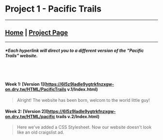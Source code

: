 # Project 1 - Pacific Trails 

---

## [Home](index.md) | [Project Page](sample_page.md) 
---


##### **_*Each hyperlink will direct you to a different version  of the "Pacific Trails" website._**
<br><br>

#### Week 1:  [Version 1](https://6l5z9ladle9ygtrkfnzxgw-on.drv.tw/HTML/PacificTrails v.1/Index.html)
>Alright! The website has been born, welcom to the world little guy!


  

#### Week 2: [Version 2](https://6l5z9ladle9ygtrkfnzxgw-on.drv.tw/HTML/pacific trails v.2/Index.html)
>Here we've added a CSS Stylesheet. Now our website doesn't look like an old craigslist ad.

